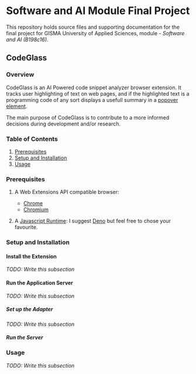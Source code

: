 # Software and AI Module Final Project

This repository holds source files and supporting documentation for the final
project for GISMA University of Applied Sciences, module - *Software and AI
(B198c16)*.

## CodeGlass

### Overview

CodeGlass is an AI Powered code snippet analyzer browser extension. It tracks
user highlighting of text on web pages, and if the highlighted text is a
programming code of any sort displays a usefull summary in a
[popover element](https://developer.mozilla.org/en-US/docs/Web/HTML/Global_attributes/popover).

The main purpose of CodeGlass is to contribute to a more informed decisions
during development and/or research.

### Table of Contents

1. [Prerequisites](#prerequisites)
2. [Setup and Installation](#setup-and-installation)
3. [Usage](#usage)

### Prerequisites

1. A Web Extensions API compatible browser:
   - [Chrome](https://www.google.com/intl/de/chrome/)
   - [Chromium](https://www.chromium.org/getting-involved/download-chromium/)

2. A [Javascript Runtime](https://www.freecodecamp.org/news/javascript-engine-and-runtime-explained/):
   I suggest [Deno](https://deno.com/) but feel free to chose your favourite.

### Setup and Installation

#### Install the Extension

*TODO: Write this subsection*

#### Run the Application Server

*TODO: Write this subsection*

##### Set up the Adapter

*TODO: Write this subsection*

##### Run the Server

### Usage

*TODO: Write this subsection*

